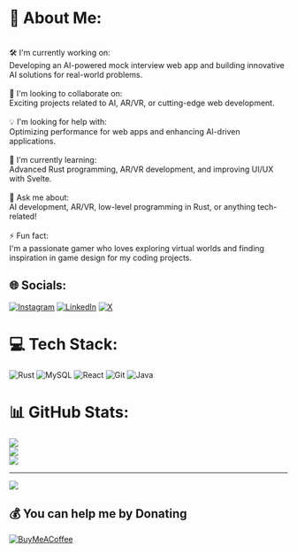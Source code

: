 # 💫 About Me:
<br>🛠 I'm currently working on:<br>Developing an AI-powered mock interview web app and building innovative AI solutions for real-world problems.<br><br>🤝 I'm looking to collaborate on:<br>Exciting projects related to AI, AR/VR, or cutting-edge web development.<br><br>💡 I'm looking for help with:<br>Optimizing performance for web apps and enhancing AI-driven applications.<br><br>🌱 I'm currently learning:<br>Advanced Rust programming, AR/VR development, and improving UI/UX with Svelte.<br><br>💬 Ask me about:<br>AI development, AR/VR, low-level programming in Rust, or anything tech-related!<br><br>⚡ Fun fact:<br>I'm a passionate gamer who loves exploring virtual worlds and finding inspiration in game design for my coding projects.


## 🌐 Socials:
[![Instagram](https://img.shields.io/badge/Instagram-%23E4405F.svg?logo=Instagram&logoColor=white)](https://instagram.com/basitshafiqq) [![LinkedIn](https://img.shields.io/badge/LinkedIn-%230077B5.svg?logo=linkedin&logoColor=white)](https://linkedin.com/in/basit-shafiq) [![X](https://img.shields.io/badge/X-black.svg?logo=X&logoColor=white)](https://x.com/basitshafiqq) 

# 💻 Tech Stack:
![Rust](https://img.shields.io/badge/rust-%23000000.svg?style=for-the-badge&logo=rust&logoColor=white) ![MySQL](https://img.shields.io/badge/mysql-4479A1.svg?style=for-the-badge&logo=mysql&logoColor=white) ![React](https://img.shields.io/badge/react-%2320232a.svg?style=for-the-badge&logo=react&logoColor=%2361DAFB) ![Git](https://img.shields.io/badge/git-%23F05033.svg?style=for-the-badge&logo=git&logoColor=white) ![Java](https://img.shields.io/badge/java-%23E34F26.svg?style=for-the-badge&logo=java&logoColor=white)

# 📊 GitHub Stats:
![](https://github-readme-stats.vercel.app/api?username=basit-shafiqq&theme=cobalt&hide_border=false&include_all_commits=false&count_private=false)<br/>
![](https://github-readme-streak-stats.herokuapp.com/?user=basit-shafiqq&theme=cobalt&hide_border=false)<br/>
![](https://github-readme-stats.vercel.app/api/top-langs/?username=basit-shafiqq&theme=cobalt&hide_border=false&include_all_commits=false&count_private=false&layout=compact)

---
[![](https://visitcount.itsvg.in/api?id=basit-shafiqq&icon=0&color=0)](https://visitcount.itsvg.in)

  ## 💰 You can help me by Donating
  [![BuyMeACoffee](https://img.shields.io/badge/Buy%20Me%20a%20Coffee-ffdd00?style=for-the-badge&logo=buy-me-a-coffee&logoColor=black)](https://buymeacoffee.com/basitshafiqq) 

  
<!-- Proudly created with GPRM ( https://gprm.itsvg.in ) -->
